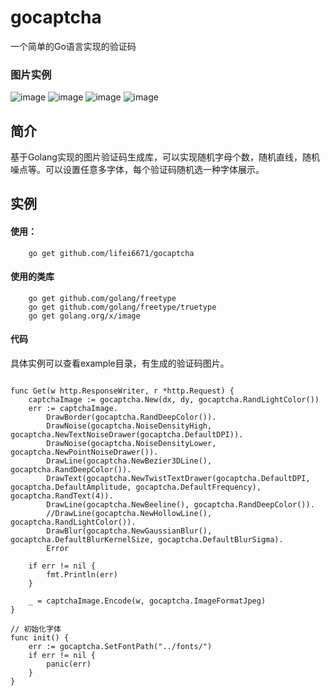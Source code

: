 # gocaptcha
一个简单的Go语言实现的验证码

### 图片实例

![image](https://raw.githubusercontent.com/lifei6671/gocaptcha/master/example/image_1.jpg)
![image](https://raw.githubusercontent.com/lifei6671/gocaptcha/master/example/image_2.jpg)
![image](https://raw.githubusercontent.com/lifei6671/gocaptcha/master/example/image_3.jpg)
![image](https://raw.githubusercontent.com/lifei6671/gocaptcha/master/example/image_4.jpg)

## 简介

基于Golang实现的图片验证码生成库，可以实现随机字母个数，随机直线，随机噪点等。可以设置任意多字体，每个验证码随机选一种字体展示。

## 实例

#### 使用：

```
	go get github.com/lifei6671/gocaptcha
```

#### 使用的类库

```
	go get github.com/golang/freetype
	go get github.com/golang/freetype/truetype
	go get golang.org/x/image
```

#### 代码
具体实例可以查看example目录，有生成的验证码图片。

```
	
func Get(w http.ResponseWriter, r *http.Request) {
	captchaImage := gocaptcha.New(dx, dy, gocaptcha.RandLightColor())
	err := captchaImage.
		DrawBorder(gocaptcha.RandDeepColor()).
		DrawNoise(gocaptcha.NoiseDensityHigh, gocaptcha.NewTextNoiseDrawer(gocaptcha.DefaultDPI)).
		DrawNoise(gocaptcha.NoiseDensityLower, gocaptcha.NewPointNoiseDrawer()).
		DrawLine(gocaptcha.NewBezier3DLine(), gocaptcha.RandDeepColor()).
		DrawText(gocaptcha.NewTwistTextDrawer(gocaptcha.DefaultDPI, gocaptcha.DefaultAmplitude, gocaptcha.DefaultFrequency), gocaptcha.RandText(4)).
		DrawLine(gocaptcha.NewBeeline(), gocaptcha.RandDeepColor()).
		//DrawLine(gocaptcha.NewHollowLine(), gocaptcha.RandLightColor()).
		DrawBlur(gocaptcha.NewGaussianBlur(), gocaptcha.DefaultBlurKernelSize, gocaptcha.DefaultBlurSigma).
		Error
	
	if err != nil {
		fmt.Println(err)
	}
	
	_ = captchaImage.Encode(w, gocaptcha.ImageFormatJpeg)
}

// 初始化字体
func init() {
	err := gocaptcha.SetFontPath("../fonts/")
	if err != nil {
		panic(err)
	}
}

```




